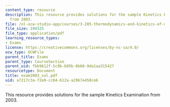 ```yaml
---
content_type: resource
description: This resource provides solutions for the sample Kinetics Examination
  from 2003.
file: /ol-ocw-studio-app/courses/3-205-thermodynamics-and-kinetics-of-materials-fall-2006/a7217c3a72e0cc04612aa2967e458ce6_exam2003_sol.pdf
file_size: 194325
file_type: application/pdf
learning_resource_types:
- Exams
license: https://creativecommons.org/licenses/by-nc-sa/4.0/
ocw_type: OCWFile
parent_title: Exams
parent_type: CourseSection
parent_uid: fbb9612f-5c9b-b95b-6b60-9da1aa315427
resourcetype: Document
title: exam2003_sol.pdf
uid: a7217c3a-72e0-cc04-612a-a2967e458ce6
---
```

This resource provides solutions for the sample Kinetics Examination from 2003.